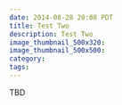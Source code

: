 ```yaml
---
date: 2014-08-28 20:08 PDT
title: Test Two
description: Test Two
image_thumbnail_500x320:
image_thumbnail_500x500:
category:
tags:
---
```

<p>
TBD
</p>
<!-- more -->

